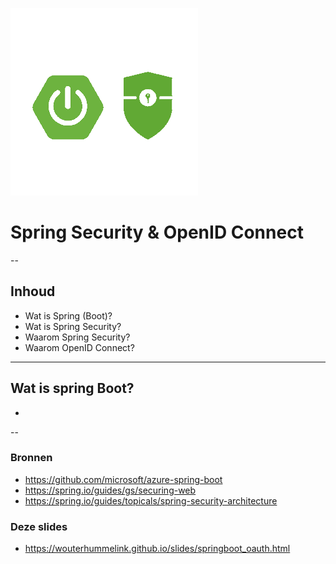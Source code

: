 ![Spring Logo](images\spring-boot-security.png) <!-- {style="border-width: 0;"  } -->
# Spring Security & OpenID Connect

--

## Inhoud

* Wat is Spring (Boot)?
* Wat is Spring Security?
* Waarom Spring Security?
* Waarom OpenID Connect?

---

## Wat is spring Boot?

* 

-- 

### Bronnen

* https://github.com/microsoft/azure-spring-boot
* https://spring.io/guides/gs/securing-web
* https://spring.io/guides/topicals/spring-security-architecture


### Deze slides

* https://wouterhummelink.github.io/slides/springboot_oauth.html